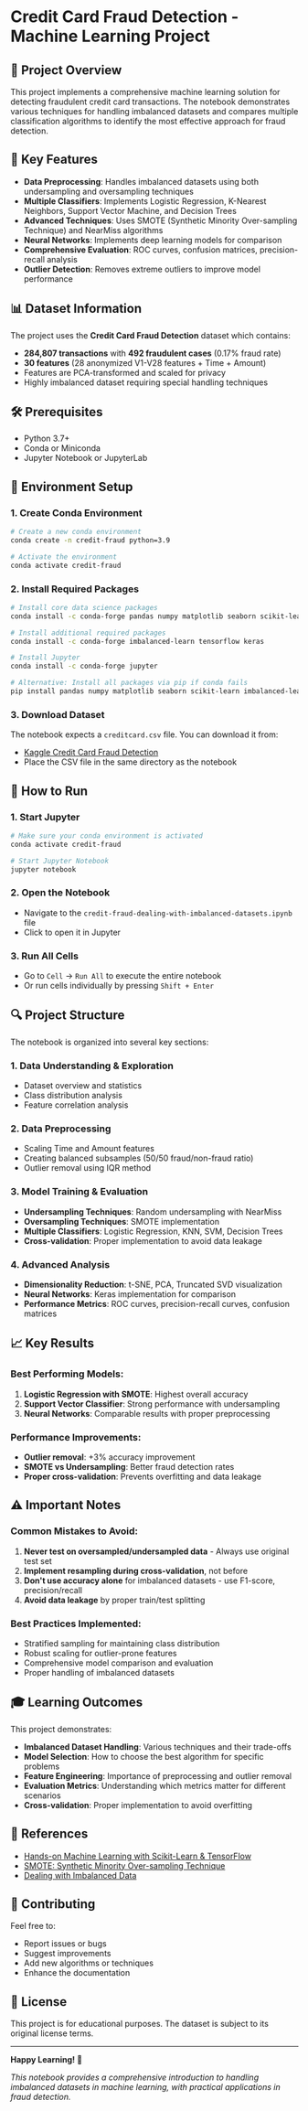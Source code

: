 # Credit Card Fraud Detection - Machine Learning Project

## 🎯 Project Overview

This project implements a comprehensive machine learning solution for detecting fraudulent credit card transactions. The notebook demonstrates various techniques for handling imbalanced datasets and compares multiple classification algorithms to identify the most effective approach for fraud detection.

## 🚀 Key Features

- **Data Preprocessing**: Handles imbalanced datasets using both undersampling and oversampling techniques
- **Multiple Classifiers**: Implements Logistic Regression, K-Nearest Neighbors, Support Vector Machine, and Decision Trees
- **Advanced Techniques**: Uses SMOTE (Synthetic Minority Over-sampling Technique) and NearMiss algorithms
- **Neural Networks**: Implements deep learning models for comparison
- **Comprehensive Evaluation**: ROC curves, confusion matrices, precision-recall analysis
- **Outlier Detection**: Removes extreme outliers to improve model performance

## 📊 Dataset Information

The project uses the **Credit Card Fraud Detection** dataset which contains:
- **284,807 transactions** with **492 fraudulent cases** (0.17% fraud rate)
- **30 features** (28 anonymized V1-V28 features + Time + Amount)
- Features are PCA-transformed and scaled for privacy
- Highly imbalanced dataset requiring special handling techniques

## 🛠️ Prerequisites

- Python 3.7+
- Conda or Miniconda
- Jupyter Notebook or JupyterLab

## 🔧 Environment Setup

### 1. Create Conda Environment

```bash
# Create a new conda environment
conda create -n credit-fraud python=3.9

# Activate the environment
conda activate credit-fraud
```

### 2. Install Required Packages

```bash
# Install core data science packages
conda install -c conda-forge pandas numpy matplotlib seaborn scikit-learn

# Install additional required packages
conda install -c conda-forge imbalanced-learn tensorflow keras

# Install Jupyter
conda install -c conda-forge jupyter

# Alternative: Install all packages via pip if conda fails
pip install pandas numpy matplotlib seaborn scikit-learn imbalanced-learn tensorflow keras jupyter
```

### 3. Download Dataset

The notebook expects a `creditcard.csv` file. You can download it from:
- [Kaggle Credit Card Fraud Detection](https://www.kaggle.com/datasets/mlg-ulb/creditcardfraud)
- Place the CSV file in the same directory as the notebook

## 📖 How to Run

### 1. Start Jupyter

```bash
# Make sure your conda environment is activated
conda activate credit-fraud

# Start Jupyter Notebook
jupyter notebook
```

### 2. Open the Notebook

- Navigate to the `credit-fraud-dealing-with-imbalanced-datasets.ipynb` file
- Click to open it in Jupyter

### 3. Run All Cells

- Go to `Cell` → `Run All` to execute the entire notebook
- Or run cells individually by pressing `Shift + Enter`

## 🔍 Project Structure

The notebook is organized into several key sections:

### 1. **Data Understanding & Exploration**
- Dataset overview and statistics
- Class distribution analysis
- Feature correlation analysis

### 2. **Data Preprocessing**
- Scaling Time and Amount features
- Creating balanced subsamples (50/50 fraud/non-fraud ratio)
- Outlier removal using IQR method

### 3. **Model Training & Evaluation**
- **Undersampling Techniques**: Random undersampling with NearMiss
- **Oversampling Techniques**: SMOTE implementation
- **Multiple Classifiers**: Logistic Regression, KNN, SVM, Decision Trees
- **Cross-validation**: Proper implementation to avoid data leakage

### 4. **Advanced Analysis**
- **Dimensionality Reduction**: t-SNE, PCA, Truncated SVD visualization
- **Neural Networks**: Keras implementation for comparison
- **Performance Metrics**: ROC curves, precision-recall curves, confusion matrices

## 📈 Key Results

### Best Performing Models:
1. **Logistic Regression with SMOTE**: Highest overall accuracy
2. **Support Vector Classifier**: Strong performance with undersampling
3. **Neural Networks**: Comparable results with proper preprocessing

### Performance Improvements:
- **Outlier removal**: +3% accuracy improvement
- **SMOTE vs Undersampling**: Better fraud detection rates
- **Proper cross-validation**: Prevents overfitting and data leakage

## ⚠️ Important Notes

### Common Mistakes to Avoid:
1. **Never test on oversampled/undersampled data** - Always use original test set
2. **Implement resampling during cross-validation**, not before
3. **Don't use accuracy alone** for imbalanced datasets - use F1-score, precision/recall
4. **Avoid data leakage** by proper train/test splitting

### Best Practices Implemented:
- Stratified sampling for maintaining class distribution
- Robust scaling for outlier-prone features
- Comprehensive model comparison and evaluation
- Proper handling of imbalanced datasets

## 🎓 Learning Outcomes

This project demonstrates:
- **Imbalanced Dataset Handling**: Various techniques and their trade-offs
- **Model Selection**: How to choose the best algorithm for specific problems
- **Feature Engineering**: Importance of preprocessing and outlier removal
- **Evaluation Metrics**: Understanding which metrics matter for different scenarios
- **Cross-validation**: Proper implementation to avoid overfitting

## 🔗 References

- [Hands-on Machine Learning with Scikit-Learn & TensorFlow](https://www.oreilly.com/library/view/hands-on-machine-learning/9781491962282/)
- [SMOTE: Synthetic Minority Over-sampling Technique](https://arxiv.org/abs/1106.1813)
- [Dealing with Imbalanced Data](https://www.marcoaltini.com/blog/dealing-with-imbalanced-data-undersampling-oversampling-and-proper-cross-validation)

## 🤝 Contributing

Feel free to:
- Report issues or bugs
- Suggest improvements
- Add new algorithms or techniques
- Enhance the documentation

## 📄 License

This project is for educational purposes. The dataset is subject to its original license terms.

---

**Happy Learning! 🚀**

*This notebook provides a comprehensive introduction to handling imbalanced datasets in machine learning, with practical applications in fraud detection.* 